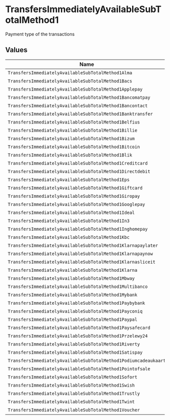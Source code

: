 # TransfersImmediatelyAvailableSubTotalMethod1

Payment type of the transactions


## Values

| Name                                                            | Value                                                           |
| --------------------------------------------------------------- | --------------------------------------------------------------- |
| `TransfersImmediatelyAvailableSubTotalMethod1Alma`              | alma                                                            |
| `TransfersImmediatelyAvailableSubTotalMethod1Bacs`              | bacs                                                            |
| `TransfersImmediatelyAvailableSubTotalMethod1Applepay`          | applepay                                                        |
| `TransfersImmediatelyAvailableSubTotalMethod1Bancomatpay`       | bancomatpay                                                     |
| `TransfersImmediatelyAvailableSubTotalMethod1Bancontact`        | bancontact                                                      |
| `TransfersImmediatelyAvailableSubTotalMethod1Banktransfer`      | banktransfer                                                    |
| `TransfersImmediatelyAvailableSubTotalMethod1Belfius`           | belfius                                                         |
| `TransfersImmediatelyAvailableSubTotalMethod1Billie`            | billie                                                          |
| `TransfersImmediatelyAvailableSubTotalMethod1Bizum`             | bizum                                                           |
| `TransfersImmediatelyAvailableSubTotalMethod1Bitcoin`           | bitcoin                                                         |
| `TransfersImmediatelyAvailableSubTotalMethod1Blik`              | blik                                                            |
| `TransfersImmediatelyAvailableSubTotalMethod1Creditcard`        | creditcard                                                      |
| `TransfersImmediatelyAvailableSubTotalMethod1Directdebit`       | directdebit                                                     |
| `TransfersImmediatelyAvailableSubTotalMethod1Eps`               | eps                                                             |
| `TransfersImmediatelyAvailableSubTotalMethod1Giftcard`          | giftcard                                                        |
| `TransfersImmediatelyAvailableSubTotalMethod1Giropay`           | giropay                                                         |
| `TransfersImmediatelyAvailableSubTotalMethod1Googlepay`         | googlepay                                                       |
| `TransfersImmediatelyAvailableSubTotalMethod1Ideal`             | ideal                                                           |
| `TransfersImmediatelyAvailableSubTotalMethod1In3`               | in3                                                             |
| `TransfersImmediatelyAvailableSubTotalMethod1Inghomepay`        | inghomepay                                                      |
| `TransfersImmediatelyAvailableSubTotalMethod1Kbc`               | kbc                                                             |
| `TransfersImmediatelyAvailableSubTotalMethod1Klarnapaylater`    | klarnapaylater                                                  |
| `TransfersImmediatelyAvailableSubTotalMethod1Klarnapaynow`      | klarnapaynow                                                    |
| `TransfersImmediatelyAvailableSubTotalMethod1Klarnasliceit`     | klarnasliceit                                                   |
| `TransfersImmediatelyAvailableSubTotalMethod1Klarna`            | klarna                                                          |
| `TransfersImmediatelyAvailableSubTotalMethod1Mbway`             | mbway                                                           |
| `TransfersImmediatelyAvailableSubTotalMethod1Multibanco`        | multibanco                                                      |
| `TransfersImmediatelyAvailableSubTotalMethod1Mybank`            | mybank                                                          |
| `TransfersImmediatelyAvailableSubTotalMethod1Paybybank`         | paybybank                                                       |
| `TransfersImmediatelyAvailableSubTotalMethod1Payconiq`          | payconiq                                                        |
| `TransfersImmediatelyAvailableSubTotalMethod1Paypal`            | paypal                                                          |
| `TransfersImmediatelyAvailableSubTotalMethod1Paysafecard`       | paysafecard                                                     |
| `TransfersImmediatelyAvailableSubTotalMethod1Przelewy24`        | przelewy24                                                      |
| `TransfersImmediatelyAvailableSubTotalMethod1Riverty`           | riverty                                                         |
| `TransfersImmediatelyAvailableSubTotalMethod1Satispay`          | satispay                                                        |
| `TransfersImmediatelyAvailableSubTotalMethod1Podiumcadeaukaart` | podiumcadeaukaart                                               |
| `TransfersImmediatelyAvailableSubTotalMethod1Pointofsale`       | pointofsale                                                     |
| `TransfersImmediatelyAvailableSubTotalMethod1Sofort`            | sofort                                                          |
| `TransfersImmediatelyAvailableSubTotalMethod1Swish`             | swish                                                           |
| `TransfersImmediatelyAvailableSubTotalMethod1Trustly`           | trustly                                                         |
| `TransfersImmediatelyAvailableSubTotalMethod1Twint`             | twint                                                           |
| `TransfersImmediatelyAvailableSubTotalMethod1Voucher`           | voucher                                                         |
